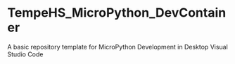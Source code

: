 # TempeHS_MicroPython_DevContainer
A basic repository template for MicroPython Development in Desktop Visual Studio Code
